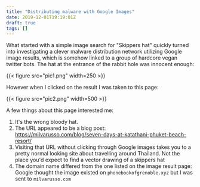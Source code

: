 ```yaml
---
title: "Distributing malware with Google Images"
date: 2019-12-01T19:19:01Z
draft: true
tags: []
---
```


What started with a simple image search for "Skippers hat" quickly turned into investigating a clever malware 
distribution network utilizing Google image results, which is somehow linked to a group of hardcore vegan twitter bots.
The hat at the entrance of the rabbit hole was innocent enough:

{{< figure src="pic1.png" width=250 >}}

However when I clicked on the result I was taken to this page:

{{< figure src="pic2.png" width=500 >}}

A few things about this page interested me:

1. It's the wrong bloody hat.
2. The URL appeared to be a blog post: https://milvarusso.com/blog/seven-days-at-katathani-phuket-beach-resort/
3. Visiting that URL without clicking through Google images takes you to a pretty normal looking site about travelling 
   around Thailand. Not the place you'd expect to find a vector drawing of a skippers hat
4. The domain name differed from the one listed on the image result page: Google thought the image existed on 
   `phonebookofgrenoble.xyz` but I was sent to `milvarusso.com`

